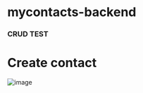 # mycontacts-backend

### CRUD TEST
# Create contact
![image](https://github.com/ThienNg65/mycontacts-backend/assets/112293169/3c8106ac-3a5e-4281-954e-6b48013eadf0)
